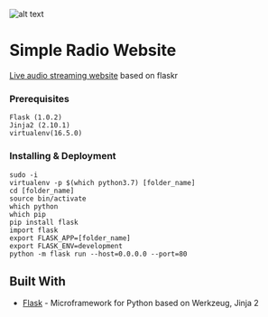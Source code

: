 ![alt text](https://i.imgur.com/Rye4qvw.jpg)

# Simple Radio Website

[Live audio streaming website](http://35.246.192.117/) based on flaskr


### Prerequisites

```
Flask (1.0.2)
Jinja2 (2.10.1)
virtualenv(16.5.0)
```

### Installing & Deployment


```
sudo -i
virtualenv -p $(which python3.7) [folder_name]
cd [folder_name]
source bin/activate
which python
which pip
pip install flask
import flask
export FLASK_APP=[folder_name]
export FLASK_ENV=development
python -m flask run --host=0.0.0.0 --port=80
```



## Built With

* [Flask](http://flask.pocoo.org/) - Microframework for Python based on Werkzeug, Jinja 2


